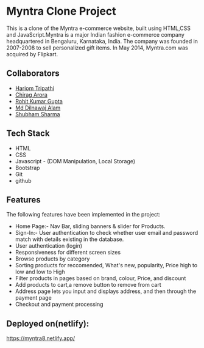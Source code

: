                       

# Myntra Clone Project

This is a clone of the Myntra e-commerce website, built using HTML,CSS and JavaScript.Myntra is a major Indian fashion e-commerce company headquartered in Bengaluru, Karnataka, India. The company was founded in 2007-2008 to sell personalized gift items. In May 2014, Myntra.com was acquired by Flipkart.

## Collaborators

- [Hariom Tripathi](https://github.com/Htripathi07)
- [Chirag Arora](https://github.com/chiggy77)
- [Rohit Kumar Gupta](https://github.com/rkg88092)
- [Md Dilnawaj Alam](https://github.com/dilsah786)
- [Shubham Sharma](https://github.com/Shubham24ap)


## Tech Stack
- HTML
- CSS
- Javascript - (DOM Manipulation, Local Storage)
- Bootstrap
- Git
- github


## Features

The following features have been implemented in the project:


- Home Page:- Nav Bar, sliding banners & slider for Products.
- Sign-In:- User authentication to check whether user email and password match with details existing in the database.
- User authentication (login) 
- Responsiveness for different screen sizes
- Browse products by category
- Sorting products for reccomended, What's new, popularity, Price high to low and low to High
- Filter products in pages based on brand, colour, Price, and discount
- Add products to cart,a remove button to remove from cart
- Address page lets you input and displays address, and then through the payment page
- Checkout and payment processing

## Deployed on(netlify):
 
 https://myntra8.netlify.app/
 








